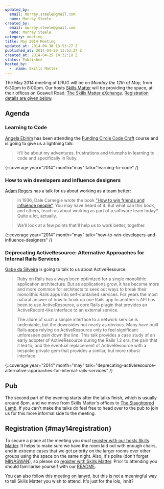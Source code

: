 ```yaml
---
updated_by:
  email: murray.steele@gmail.com
  name: Murray Steele
created_by:
  email: murray.steele@gmail.com
  name: Murray Steele
category: meeting
title: May 2014 Meeting
updated_at: 2014-04-30 13:53:27 Z
published_at: 2014-04-30 13:53:27 Z
created_at: 2014-04-25 14:32:18 Z
status: Published
hosted_by:
  - :name: Skills Matter
---
```


The May 2014 meeting of LRUG will be on *Monday the 12th of May*, from 6:30pm to 8:00pm.  Our hosts [Skills Matter](http://skillsmatter.com/) will be providing the space, at their offices on Goswell Road; [The Skills Matter eXchange](https://skillsmatter.com/locations/96-skills-matter-exchange).  <a href="#may14registration">Registration details are given below</a>.

## Agenda

### Learning to Code

[Angela Ebirim](https://twitter.com/obia67) has been attending the [Funding Circle Code Craft](http://tech.fundingcircle.com/codecraft/) course and is going to give us a lightning talk:

> It'll be about my adventures, frustrations and triumphs in learning to code and specifically in Ruby.

{::coverage year="2014" month="may" talk="learning-to-code" /}

### How to win developers and influence designers

[Adam Rogers](https://twitter.com/rodreegez) has a talk for us about working as a team better:

> In 1936, Dale Carnegie wrote the book ["How to win friends and influence people"](http://www.amazon.co.uk/How-Win-Friends-Influence-People/dp/0091906814/).
> You may have heard of it. But what can this book, and others, teach us about
> working as part of a software team today? Quite a lot, actually.
>
> We'll look at a few points that'll help us to work better, together.

{::coverage year="2014" month="may" talk="how-to-win-developers-and-influence-designers" /}

### Deprecating ActiveResource: Alternative Approaches for Internal Rails Services

[Gabe da Silveira](https://twitter.com/dasil003) is going to talk to us about ActiveResource:

> Ruby on Rails has always been optimized for a single monolithic application
> architecture.  But as applications grow, it has become more and more common
> for architects to seek out ways to break their monolithic Rails apps into
> self-contained services.  For years the most natural answer of how to hook
> up one Rails app to another's API has been to use ActiveResource, a core
> Rails plugin that provides an ActiveRecord-like interface to an external service.
>
> The allure of such a simple interface to a network service is undeniable, but
> the downsides not nearly as obvious.  Many have built Rails apps relying on
> ActiveResource only to feel significant unforeseen pain down the line.  This
> talk provides a case study of an early adopter of ActiveResource during the
> Rails 1.2 era, the pain that it led to, and the eventual replacement of
> ActiveResource with a bespoke private gem that provides a similar, but more
> robust interface.

{::coverage year="2014" month="may" talk="deprecating-activeresource-alternative-approaches-for-internal-rails-services" /}

## Pub

The second part of the evening starts after the talks finish, which is usually around 8pm, and we move from Skills Matter's offices to [The Slaughtered Lamb](http://www.theslaughteredlambpub.com/).  If you can't make the talks do feel free to head over to the pub to join us for this more informal side to the meeting.

## Registration {#may14registration}

To secure a place at the meeting you *must* [register with our hosts Skills Matter](https://skillsmatter.com/meetups/6382-learning-to-code-how-to-win-developers-and-deprecating-activeresource).  It helps to make sure we have the room laid out with enough chairs, and in extreme cases that we get priority on the larger rooms over other groups using the space on the same night.  Also, it's polite (don't forget [MINASWAN](http://oreilly.com/ruby/excerpts/ruby-learning-rails/ruby-glossary.html#I_indexterm_d1e32036)), so please do [register with Skills Matter](https://skillsmatter.com/meetups/6382-learning-to-code-how-to-win-developers-and-deprecating-activeresource).  Prior to attending you should familiarise yourself with our [README](http://readme.lrug.org/).

You can also follow [this meeting on lanyrd](http://lanyrd.com/2014/lrug-may/), but this is not a meaningful way to tell Skills Matter you wish to attend.  It's just for the lols, innit?
